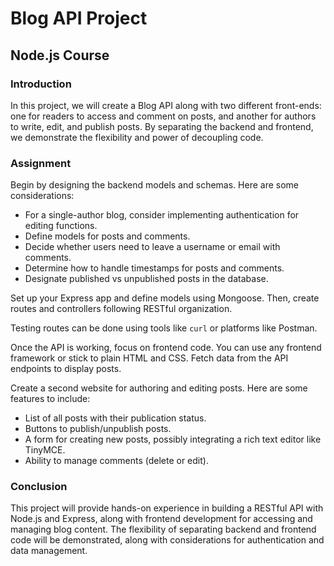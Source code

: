 # Blog API Project

## Node.js Course

### Introduction

In this project, we will create a Blog API along with two different front-ends: one for readers to access and comment on posts, and another for authors to write, edit, and publish posts. By separating the backend and frontend, we demonstrate the flexibility and power of decoupling code.

### Assignment

Begin by designing the backend models and schemas. Here are some considerations:

- For a single-author blog, consider implementing authentication for editing functions.
- Define models for posts and comments.
- Decide whether users need to leave a username or email with comments.
- Determine how to handle timestamps for posts and comments.
- Designate published vs unpublished posts in the database.

Set up your Express app and define models using Mongoose. Then, create routes and controllers following RESTful organization.

Testing routes can be done using tools like `curl` or platforms like Postman.

Once the API is working, focus on frontend code. You can use any frontend framework or stick to plain HTML and CSS. Fetch data from the API endpoints to display posts.

Create a second website for authoring and editing posts. Here are some features to include:

- List of all posts with their publication status.
- Buttons to publish/unpublish posts.
- A form for creating new posts, possibly integrating a rich text editor like TinyMCE.
- Ability to manage comments (delete or edit).

### Conclusion

This project will provide hands-on experience in building a RESTful API with Node.js and Express, along with frontend development for accessing and managing blog content. The flexibility of separating backend and frontend code will be demonstrated, along with considerations for authentication and data management.
